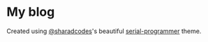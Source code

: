 # My blog
Created using [@sharadcodes](https://github.com/sharadcodes)'s beautiful [serial-programmer](https://github.com/sharadcodes/jekyll-theme-serial-programmer) theme.
